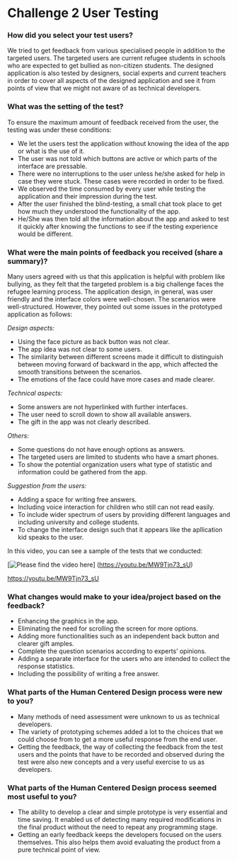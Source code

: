# Challenge 2 User Testing

### How did you select your test users? 

We tried to get feedback from various specialised people in addition to the targeted users. The targeted users are current refugee students in schools who are expected to get bullied as non-citizen students. The designed application is also tested by designers, social experts and current teachers in order to cover all aspects of the designed application and see it from points of view that we might not aware of as technical developers.


### What was the setting of the test? 

To ensure the maximum amount of feedback received from the user, the testing was under these conditions:
- We let the users test the application without knowing the idea of the app or what is the use of it.
- The user was not told which buttons are active or which parts of the interface are pressable.
- There were no interruptions to the user unless he/she asked for help in case they were stuck. These cases were recorded in order to be fixed.
- We observed the time consumed by every user while testing the application and their impression during the test.
- After the user finished the blind-testing, a small chat took place to get how much they understood the functionality of the app.
- He/She was then told all the information about the app and asked to test it quickly after knowing the functions to see if the testing experience would be different.


### What were the main points of feedback you received (share a summary)? 

Many users agreed with us that this application is helpful with problem like bullying, as they felt that the targeted problem is a big challenge faces the refugee learning process. The application design, in general, was user friendly and the interface colors were well-chosen. The scenarios were well-structured. However, they pointed out some issues in the prototyped application as follows:

*Design aspects:*

- Using the face picture as back button was not clear.
- The app idea was not clear to some users.
- The similarity between different screens made it difficult to distinguish between moving forward of backward in the app, which affected the smooth transitions between the scenarios.
- The emotions of the face could have more cases and made clearer.

*Technical aspects:*

- Some answers are not hyperlinked with further interfaces.
- The user need to scroll down to show all available answers.
- The gift in the app was not clearly described.

*Others:*

- Some questions do not have enough options as answers.
- The targeted users are limited to students who have a smart phones.
- To show the potential organization users what type of statistic and information could be gathered from the app.

*Suggestion from the users:*

- Adding a space for writing free answers.
- Including voice interaction for children who still can not read easily.
- To include wider spectrum of users by providing different languages and including university and college students.
- To change the interface design such that it appears like the apllication kid speaks to the user.


In this video, you can see a sample of the tests that we conducted:

[![Please find the video here](https://img.youtube.com/vi/MW9Tjn73_sU/0.jpg)]
(https://youtu.be/MW9Tjn73_sU)

https://youtu.be/MW9Tjn73_sU


### What changes would make to your idea/project based on the feedback?

- Enhancing the graphics in the app.
- Eliminating the need for scrolling the screen for more options.
- Adding more functionalities such as an independent back button and clearer gift amples.
- Complete the question scenarios according to experts’ opinions.
- Adding a separate interface for the users who are intended to collect the response statistics.
- Including the possibility of writing a free answer.



### What parts of the Human Centered Design process were new to you?

- Many methods of need assessment were unknown to us as technical developers.
- The variety of prototyping schemes added a lot to the choices that we could choose from to get a more useful response from the end user. 
- Getting the feedback, the way of collecting the feedback from the test users and the points that have to be recorded and observed during the test were also new concepts and a very useful exercise to us as developers.



### What parts of the Human Centered Design process seemed most useful to you?

- The ability to develop a clear and simple prototype is very essential and time saving. It enabled us of detecting many required modifications in the final product without the need to repeat any programming stage.
- Getting an early feedback keeps the developers focused on the users themselves. This also helps them avoid evaluating the product from a pure technical point of view. 


